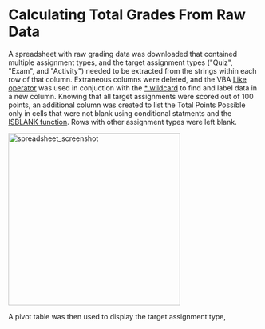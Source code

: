 # Calculating Total Grades From Raw Data

A spreadsheet with raw grading data was downloaded that contained multiple assignment types, and the target assignment types ("Quiz", "Exam", and "Activity") needed to be extracted from the strings within each row of that column. Extraneous columns were deleted, and the VBA [Like operator](https://learn.microsoft.com/en-us/dotnet/visual-basic/language-reference/operators/like-operator) was used in conjuction with the [* wildcard](https://learn.microsoft.com/en-us/office/vba/language/reference/user-interface-help/wildcard-characters-used-in-string-comparisons) to find and label data in a new column. Knowing that all target assignments were scored out of 100 points, an additional column was created to list the Total Points Possible only in cells that were not blank using conditional statments and the [ISBLANK function](https://support.microsoft.com/en-us/office/is-functions-0f2d7971-6019-40a0-a171-f2d869135665). Rows with other assignment types were left blank. 

<img width="344" alt="spreadsheet_screenshot" src="https://user-images.githubusercontent.com/111674383/214432247-14f6c1c3-64ce-4925-bb5a-532e260d6925.png">

A pivot table was then used to display the target assignment type, 
